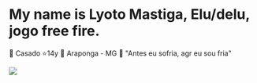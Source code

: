 # My name is Lyoto Mastiga, Elu/delu, jogo free fire.
💍 Casado 
⭐14y
📍 Araponga - MG 
🥶 "Antes eu sofria, agr eu sou fria"

![](https://media1.tenor.com/m/PiQGnDVHI-4AAAAd/free-fire.gif)
